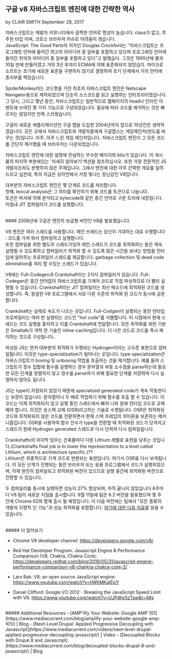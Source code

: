 ## 구글 v8 자바스크립트 엔진에 대한 간략한 역사

by CLAIR SMITH
September 28, 2017

자바스크립트는 재발자 커뮤니티에서 끔찍한 언어로 명성이 높습니다. class가 없고, 루주한 타입 이며, 크로스 브라우져 이슈로 어려움이 겪습니다.  
JavaScript: The Good Parts의 저자인 Douglas Crockford는 "자바스크립트는 프로그래밍 언어에 들어간 최고의 아이디어 중 일부를 포함하고 있으며 프로그래밍 언어에 들어간 최악의 아이디어 중 일부를 포함하고 있다"고 말했습다. 그것은 1995년에 불과 10일 만에 만들어졌고 거의 3년 후까지 ECMA에 의해 표준화되지 않았습다. 마이크로소프트는 초기에 새로운 표준을 구현하지 않기로 결정하여 초기 단계에서 거의 언어에 종지부를 찍었습니다.  

SpiderMonkey라는 코드명을 가진 최초의 자바스크립트 엔진은 Netscape Navigator용으로 제작되었으며 단순히 소스코드를 읽고 실행하는 인터프리터였습니다. 그 당시, 그리고 몇년 동안, 자바스크립트는 일반적으로 웹페이지의 head나 인라인 이벤트에 쓰여진 몇 가지 기능으로 구성되었습니다. 필요에 따라 코드를 해석하는 것은 빠르지는 않았지만 만족 스러웠습니다.  

구글이 새로운 애플리케이션인 구글 맵을 도입한 2004년까지 앞으로 10년간은 생략하겠습니다. 모든 곳에서 자바스크립트와 개발자들에게 구글맵스는 게임체인저(판도를 바꾸는 것)입니다. 아주, 아주 느린 게임 체인저입니다. 자바스크립트 엔진이 그 모든 코드를 간단히 제거했을 때 브라우저는 다운되었습니다.

자바스크립트 엔진에 대한 설명에 전념하는 무수한 페이지와 bits가 있습니다. 이 게시물의 마지막 부분에있는 '자세히 알아보기'섹션을 참조하십시오. 또한 가장 전문적인 JS 개발자조차도 분명하지 않은 주제입니다. 그래서 엔진에 대한 아주 간략한 개요를 알려드리고 싶은데, 특히 지금은 상자안에서 가장 빛나는 장난감인 V8입니다. 

대부분의 자바스크립트 엔진은 몇 단계로 코드를 처리합니다.  
첫째, lexical analysis은 그 의미를 확인하기 위해 코드를 토큰으로 나눕니다.  
토큰은 파서에 의해 분석되고 bytecode와 같은 중간 언어로 구문 트리에 내장됩니다. 마침내 JIT 컴파일러가 코드를 실행합니다.  

<br>
#### 2008년에 구글은 엔진의 보급형 버전인 V8을 발표했습니다.       

V8 엔진은 여러 스레드를 사용합니다. 메인 쓰래드는 당신이 기대하는 대로 수행합니다 : 코드를 가져 와서 컴파일하고 실행합니다.   
또한 컴파일을 위한 별도의 스레드가있어 메인 스레드가 코드를 최적화하는 동안 계속 실행될 수 있도록하고 컴파일러가 최적화 할 수 있도록 많은 시간을 보내는 방법을 런타임에 알려주는 프로파일러 스레드를 제공합니다. garbage collection 및 dead code elimination를 처리 할 수있는 스레드가 있습니다.  

V8에는 Full-Codegen과 Crankshaft라는 2가지 컴파일러가 있습니다. Full-Codegen은 중간 언어없이 자바스크립트를 기계어 코드로 직접 파싱하므로 더 빨리 실행될 수 있습니다. Crankshaft라는 JIT 컴파일러는 최신 메소드에 최적화된 코드를 생성합니다. 즉, 동일한 V8 프로그램에서 서로 다른 수준의 최적화 된 코드가 동시에 공존합니다.  

Crankshaft는 실제로 속도가 나오는 곳입니다. Full-Codgen이 실행되는 동안 런타임 프로파일러는 여러 번 실행되는 코드인 "hot code"를 식별합니다. 이 시점에서 현재 스레드는 코드 실행을 중지하고 이를 Crankshaft에 전달합니다. 모든 최적화를 위한 기본은 Smaltalk가 개척 한 기술인 inline-caching입니다. 더 나은 코드로 코드를 즉시 패치하는 것으로 구성됩니다.  

파싱된 JS는 먼저 대부분의 최적화가 수행되는 Hydrogen이라는 고수준 표현으로 컴파일됩니다. 이것은 type-specialization가 일어나는 곳입니다. type-specialization은 자바스크립트가 boxing 및 unboxing 작업을 호출하는 것을 제거합니다. 예를 들어 스크립트가 정수 집합에 함수를 실행하는 경우 문자열과 부동 소수점을 parse하는데 필요한 모든 단계를 정렬하지 않고 정수를 parse하기 위해 필요한 단계를 저장하여 다시 실행하지 않아도 됩니다.  

JS는 type이 지정되지 않았기 때문에 specialized generated code가 계속 작동한다는 보장이 없습니다. 문자열이나 두 배로 작업하기 위해 함수를 호출 할 수 있습니다. 이 코드는 이제 최적화되지 않고 실행 중인 스레드에서 빠져 나와 원래 런타임 코드로 교체해야 합니다. 이것은 온스택 교체 (OSR)라고하는 기술로 수행됩니다. OSR은 최적화된 코드와 최적화되지 않은 코드를 전환하면서 현재 스택 프레임의 의미론을 보존하는 메커니즘입니다. OSR을 사용하여 함수 인수가 type을 전환할 때 최적화된 코드가 당겨지고 스레드가 원래 Hydrogen generated 스레드로 다시 던져져 다시 컴파일됩니다.

Crankshafts의 마지막 임무는 건축물마다 다른 Lithium 레벨로 표현을 낮추는 것입니다.(Crankshafts final job is to lower the representation to a level called Lithium, which is architecture specific.)??  
Lithium은 최종적으로 기계 코드로 변환되는 표현입니다. 여기서 OSR을 다시 보게됩니다. 이 모든 단계가 진행되는 동안 브라우저 또는 응용 프로그램에서 코드가 실행되었으며, 이제 완전히 컴파일되고 최적화된 버전이 있으므로 실행 중간에 최적화된 버전으로 전환할 수 있습니다.  

두 컴파일러를 동시에 실행하면 성능이 27% 향상되며, 아직 끝나지 않았습니다 6주마다 V8 팀이 새로운 지점을 출시합니다. 9월 11일에 팀은 6.2 버전을 발표했으며 몇 주 안에 Chrome 62와 함께 출시 될 예정입니다. 이 다음 버전에는 팀에서 "모든 종류의 개발자 지향적 인 기능"과 성능 최적화를 포함합니다. [여기에 대한 다음 자료](https://v8.dev/blog/v8-release-62)를 읽을 수 있습니다. 

<br>
##### 더 알아보기

- Chrome V8 developer channel: https://developers.google.com/v8/

- Red Hat Developer Program: Javascript Engine & Performance Comparison (V8, Chakra, Chakra Core): https://developers.redhat.com/blog/2016/05/31/javascript-engine-performance-comparison-v8-charkra-chakra-core-2/

- Lars Bak: V8: an open source JavaScript engine: https://www.youtube.com/watch?v=hWhMKalEicY

- Daniel  Clifford: Google I/O 2012 - Breaking the JavaScript Speed Limit with V8: https://www.youtube.com/watch?v=UJPdhx5zTaw&t=48s


<br>
##### Additional Resources
- [AMP'lify Your Website: Google AMP 101](https://www.mediacurrent.com/blog/amplify-your-website-google-amp-101/) | Blog
- [Next-Level Drupal: Applied Progressive Decoupling with Javascript](https://www.mediacurrent.com/videos/next-level-drupal-applied-progressive-decoupling-javascript/) | Video
- [Decoupled Blocks with Drupal 8 and Javascript](https://www.mediacurrent.com/blog/decoupled-blocks-drupal-8-and-javascript/) | Blog


